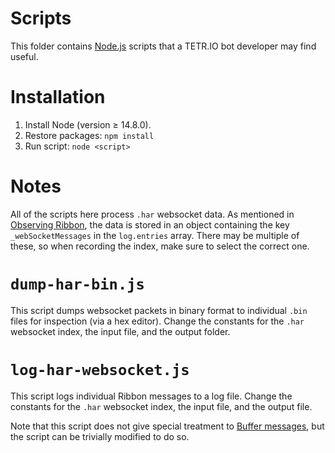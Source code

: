 # Scripts

This folder contains [Node.js](https://nodejs.org/) scripts that a TETR.IO bot developer may find useful.

# Installation

<!--
i think i'd like to use deno... but i doubt most people would be willing to install a new runtime just for this. maybe in a couple of years.
-->

1. Install Node (version ≥ 14.8.0).
1. Restore packages: `npm install`
1. Run script: `node <script>`

# Notes

All of the scripts here process `.har` websocket data. As mentioned in [Observing Ribbon](../Observing_Ribbon.md), the data is stored in an object containing the key `_webSocketMessages` in the `log.entries` array. There may be multiple of these, so when recording the index, make sure to select the correct one.

# `dump-har-bin.js`

This script dumps websocket packets in binary format to individual `.bin` files for inspection (via a hex editor). Change the constants for the `.har` websocket index, the input file, and the output folder.

# `log-har-websocket.js`

This script logs individual Ribbon messages to a log file. Change the constants for the `.har` websocket index, the input file, and the output file.

Note that this script does not give special treatment to [Buffer messages](../Messages/server_Buffer.md), but the script can be trivially modified to do so.